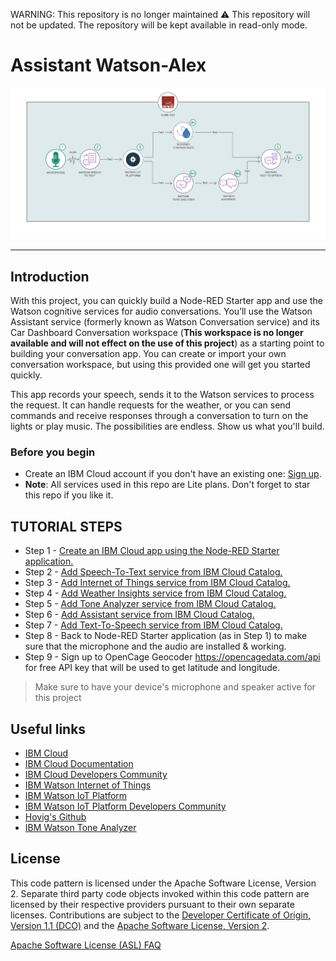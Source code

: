 WARNING: This repository is no longer maintained :warning: This repository will not be updated. The repository will be kept available in read-only mode.


# Assistant Watson-Alex

![](img/audio-arch.png)

<hr>

## Introduction

With this project, you can quickly build a Node-RED Starter app and use the Watson cognitive services for audio conversations. You’ll use the Watson Assistant service (formerly known as Watson Conversation service) and its Car Dashboard Conversation workspace (**This workspace is no longer available and will not effect on the use of this project**) as a starting point to building your conversation app. You can create or import your own conversation workspace, but using this provided one will get you started quickly.

This app records your speech, sends it to the Watson services to process the request. It can handle requests for the weather, or you can send commands and receive responses through a conversation to turn on the lights or play music. The possibilities are endless. Show us what you'll build.


### Before you begin

* Create an IBM Cloud account if you don't have an existing one: [Sign up](https://console.bluemix.net/registration/).
* __Note__: All services used in this repo are Lite plans. Don't forget to star this repo if you like it.



## TUTORIAL STEPS

* Step 1 - [Create an IBM Cloud app using the Node-RED Starter application.](steps/nodered.md)
* Step 2 - [Add Speech-To-Text service from IBM Cloud Catalog.](steps/stt.md)
* Step 3 - [Add Internet of Things service from IBM Cloud Catalog.](steps/iot.md)
* Step 4 - [Add Weather Insights service from IBM Cloud Catalog.](steps/weather.md)
* Step 5 - [Add Tone Analyzer service from IBM Cloud Catalog.](steps/tone.md)
* Step 6 - [Add Assistant service from IBM Cloud Catalog.](steps/conversation.md)
* Step 7 - [Add Text-To-Speech service from IBM Cloud Catalog.](steps/tts.md)
* Step 8 - Back to Node-RED Starter application (as in Step 1) to make sure that the microphone and the audio are installed & working.
* Step 9 - Sign up to OpenCage Geocoder https://opencagedata.com/api for free API key that will be used to get latitude and longitude.

> Make sure to have your device's microphone and speaker active for this project


## Useful links

* [IBM Cloud](https://bluemix.net/)  
* [IBM Cloud Documentation](https://www.ng.bluemix.net/docs/)  
* [IBM Cloud Developers Community](http://developer.ibm.com/bluemix)  
* [IBM Watson Internet of Things](http://www.ibm.com/internet-of-things/)  
* [IBM Watson IoT Platform](http://www.ibm.com/internet-of-things/iot-solutions/watson-iot-platform/)   
* [IBM Watson IoT Platform Developers Community](https://developer.ibm.com/iotplatform/)
* [Hovig's Github](https://github.com/hovig?tab=repositories)
* [IBM Watson Tone Analyzer](https://console.bluemix.net/docs/services/tone-analyzer/index.html#tone-analyzer-endpoints)

## License
This code pattern is licensed under the Apache Software License, Version 2.  Separate third party code objects invoked within this code pattern are licensed by their respective providers pursuant to their own separate licenses. Contributions are subject to the [Developer Certificate of Origin, Version 1.1 (DCO)](https://developercertificate.org/) and the [Apache Software License, Version 2](http://www.apache.org/licenses/LICENSE-2.0.txt).

[Apache Software License (ASL) FAQ](http://www.apache.org/foundation/license-faq.html#WhatDoesItMEAN)
